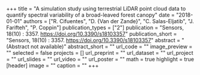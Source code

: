 +++
title = "A simulation study using terrestrial LiDAR point cloud data to quantify spectral variability of a broad-leaved forest canopy"
date = "2018-01-01"
authors = ["R. Cifuentes", "D. {Van der Zande}", "C. Salas-Eljatib", "J. Farifteh", "P. Coppin"]
publication_types = ["2"]
publication = "Sensors, 18(10) : 3357. https://doi.org/10.3390/s18103357"
publication_short = "Sensors, 18(10) : 3357. https://doi.org/10.3390/s18103357"
abstract = "(Abstract not available)"
abstract_short = ""
url_code = ""
image_preview = ""
selected = false
projects = []
url_preprint = ""
url_dataset = ""
url_project = ""
url_slides = ""
url_video = ""
url_poster = ""
math = true
highlight = true
[header]
image = ""
caption = ""
+++
